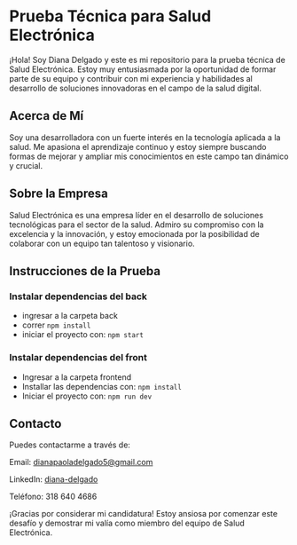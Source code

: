 # Prueba Técnica para Salud Electrónica
¡Hola! Soy Diana Delgado y este es mi repositorio para la prueba técnica de Salud Electrónica. Estoy muy entusiasmada por la oportunidad de formar parte de su equipo y contribuir con mi experiencia y habilidades al desarrollo de soluciones innovadoras en el campo de la salud digital.

## Acerca de Mí
Soy una desarrolladora con un fuerte interés en la tecnología aplicada a la salud. Me apasiona el aprendizaje continuo y estoy siempre buscando formas de mejorar y ampliar mis conocimientos en este campo tan dinámico y crucial.

## Sobre la Empresa
Salud Electrónica es una empresa líder en el desarrollo de soluciones tecnológicas para el sector de la salud. Admiro su compromiso con la excelencia y la innovación, y estoy emocionada por la posibilidad de colaborar con un equipo tan talentoso y visionario.

## Instrucciones de la Prueba

### Instalar dependencias del back
* ingresar a la carpeta back
* correr `npm install`
* iniciar el proyecto con: `npm start`

### Instalar dependencias del front
* Ingresar a la carpeta frontend
* Installar las dependencias con: `npm install`
* Iniciar el proyecto con: `npm run dev`

## Contacto
Puedes contactarme a través de:

Email: dianapaoladelgado5@gmail.com

LinkedIn: [diana-delgado](https://www.linkedin.com/in/diana-delgado-350a03179/)

Teléfono: 318 640 4686

¡Gracias por considerar mi candidatura! Estoy ansiosa por comenzar este desafío y demostrar mi valía como miembro del equipo de Salud Electrónica.